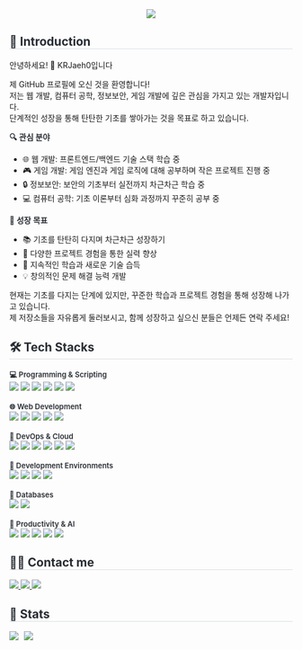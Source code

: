 <div align="center">
  <img src="https://capsule-render.vercel.app/api?type=waving&color=auto&height=180&text=KRJaeh0입니다!%20친하게%20지내요😁&animation=&fontColor=000000&fontSize=40" />
</div>

<div style="text-align: left;"> 
  <h2 style="border-bottom: 1px solid #d8dee4; color: #282d33;"> 🙌 Introduction </h2>  
  안녕하세요! 👋 KRJaeh0입니다

  제 GitHub 프로필에 오신 것을 환영합니다!  
  저는 웹 개발, 컴퓨터 공학, 정보보안, 게임 개발에 깊은 관심을 가지고 있는 개발자입니다.  
  단계적인 성장을 통해 탄탄한 기초를 쌓아가는 것을 목표로 하고 있습니다.

  <div style="font-weight: 600; font-size: 14px; text-align: left; color: #282d33;"> 🔍 관심 분야 </div>

  - 🌐 웹 개발: 프론트엔드/백엔드 기술 스택 학습 중
  - 🎮 게임 개발: 게임 엔진과 게임 로직에 대해 공부하며 작은 프로젝트 진행 중
  - 🔒 정보보안: 보안의 기초부터 실전까지 차근차근 학습 중
  - 💻 컴퓨터 공학: 기초 이론부터 심화 과정까지 꾸준히 공부 중

  <div style="font-weight: 600; font-size: 14px; text-align: left; color: #282d33;"> 🎯 성장 목표 </div>

  - 📚 기초를 탄탄히 다지며 차근차근 성장하기
  - 🤝 다양한 프로젝트 경험을 통한 실력 향상
  - 🌱 지속적인 학습과 새로운 기술 습득
  - 💡 창의적인 문제 해결 능력 개발

  현재는 기초를 다지는 단계에 있지만, 꾸준한 학습과 프로젝트 경험을 통해 성장해 나가고 있습니다.  
  제 저장소들을 자유롭게 둘러보시고, 함께 성장하고 싶으신 분들은 언제든 연락 주세요!
</div>

<div style="text-align: left;">
  <h2 style="border-bottom: 1px solid #d8dee4; color: #282d33;"> 🛠️ Tech Stacks </h2>
  <div style="margin: 0; text-align: left;">
<!-- Programming & Scripting -->
<div style="font-weight: 600; font-size: 13px; color: #282d33;"> 💻 Programming & Scripting </div>
<img src="https://img.shields.io/badge/C-A8B9CC?style=for-the-badge&logo=C&logoColor=white">
<img src="https://img.shields.io/badge/C++-00599C?style=for-the-badge&logo=C%2B%2B&logoColor=white">
<img src="https://img.shields.io/badge/C%23-239120?style=for-the-badge&logo=C%23&logoColor=white">
<img src="https://img.shields.io/badge/Python-3776AB?style=for-the-badge&logo=Python&logoColor=white">
<img src="https://img.shields.io/badge/Javascript-F7DF1E?style=for-the-badge&logo=Javascript&logoColor=white">
<img src="https://img.shields.io/badge/Bash-4EAA25?style=for-the-badge&logo=GNU Bash&logoColor=white">
<br/><br/>
<!-- Web Development -->
<div style="font-weight: 600; font-size: 13px; color: #282d33;"> 🌐 Web Development </div>
<img src="https://img.shields.io/badge/HTML5-E34F26?style=for-the-badge&logo=HTML5&logoColor=white">
<img src="https://img.shields.io/badge/CSS3-1572B6?style=for-the-badge&logo=CSS3&logoColor=white">
<img src="https://img.shields.io/badge/PHP-777BB4?style=for-the-badge&logo=PHP&logoColor=white">
<img src="https://img.shields.io/badge/Apache-D22128?style=for-the-badge&logo=Apache&logoColor=white">
<img src="https://img.shields.io/badge/GitHub Pages-222222?style=for-the-badge&logo=GitHub Pages&logoColor=white">
<br/><br/>
<!-- DevOps & Cloud -->
<div style="font-weight: 600; font-size: 13px; color: #282d33;"> 🚀 DevOps & Cloud </div>
<img src="https://img.shields.io/badge/Git-F05032?style=for-the-badge&logo=Git&logoColor=white">
<img src="https://img.shields.io/badge/Github-181717?style=for-the-badge&logo=Github&logoColor=white">
<img src="https://img.shields.io/badge/Github Actions-2088FF?style=for-the-badge&logo=Github Actions&logoColor=white">
<img src="https://img.shields.io/badge/Docker-2496ED?style=for-the-badge&logo=Docker&logoColor=white">
<img src="https://img.shields.io/badge/Kubernetes-326CE5?style=for-the-badge&logo=Kubernetes&logoColor=white">
<img src="https://img.shields.io/badge/Jenkins-D24939?style=for-the-badge&logo=Jenkins&logoColor=white">
<br/><br/>
<!-- Development Environments -->
<div style="font-weight: 600; font-size: 13px; color: #282d33;"> 🔧 Development Environments </div>
<img src="https://img.shields.io/badge/Visual Studio Code-007ACC?style=for-the-badge&logo=Visual Studio Code&logoColor=white">
<img src="https://img.shields.io/badge/Unity-000000?style=for-the-badge&logo=Unity&logoColor=white">
<img src="https://img.shields.io/badge/Linux-FCC624?style=for-the-badge&logo=Linux&logoColor=white">
<img src="https://img.shields.io/badge/MacOS-000000?style=for-the-badge&logo=Apple&logoColor=white">
<br/><br/>
<!-- Databases -->
<div style="font-weight: 600; font-size: 13px; color: #282d33;"> 💾 Databases </div>
<img src="https://img.shields.io/badge/MariaDB-003545?style=for-the-badge&logo=MariaDB&logoColor=white">
<img src="https://img.shields.io/badge/MySQL-4479A1?style=for-the-badge&logo=MySQL&logoColor=white">
<br/><br/>
<!-- Productivity & AI -->
<div style="font-weight: 600; font-size: 13px; color: #282d33;"> 🤖 Productivity & AI </div>
<img src="https://img.shields.io/badge/Microsoft365-B7472A?style=for-the-badge&logo=Microsoft365&logoColor=blue">
<img src="https://img.shields.io/badge/Obsidian-483699?style=for-the-badge&logo=Obsidian&logoColor=white">
<img src="https://img.shields.io/badge/Notion-000000?style=for-the-badge&logo=Notion&logoColor=white">
<img src="https://img.shields.io/badge/ChatGPT-00A67E?style=for-the-badge&logo=OpenAI&logoColor=white">
<img src="https://img.shields.io/badge/Discord-5865F2?style=for-the-badge&logo=Discord&logoColor=white">

  </div>
</div>

<div style="text-align: left;">
  <h2 style="border-bottom: 1px solid #d8dee4; color: #282d33;"> 🧑‍💻 Contact me </h2>
  <div style="margin-top: 10px;">
    <a href="mailto:jaeho6627@kakao.com">
      <img src="https://img.shields.io/badge/Kakao-FFCD00?style=for-the-badge&logo=KakaoTalk&logoColor=black">
    </a>
    <a href="https://jjh0204.github.io/JJH0204/">
      <img src="https://img.shields.io/badge/Portfolio-222222?style=for-the-badge&logo=GitHub Pages&logoColor=white">
    </a>
    <a href="https://discord.com/users/369064974087356416">
      <img src="https://img.shields.io/badge/Discord-5865F2?style=for-the-badge&logo=Discord&logoColor=white">
    </a>
  </div>
</div>

<div style="text-align: left;">
  <h2 style="border-bottom: 1px solid #d8dee4; color: #282d33;"> 🏅 Stats </h2>
  <div style="display: flex; gap: 10px; margin-top: 10px;">
    <img src="https://github-readme-stats.vercel.app/api?username=JJH0204&show_icons=true&theme=default&hide_border=true&bg_color=00000000&title_color=282d33&text_color=282d33" />
    <img src="https://github-readme-stats.vercel.app/api/top-langs/?username=JJH0204&layout=compact&theme=default&hide_border=true&bg_color=00000000&title_color=282d33&text_color=282d33" />
  </div>
</div>
